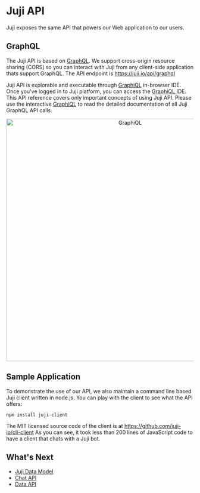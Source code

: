 # Juji API 

Juji exposes the same API that powers our Web application to our users.

## GraphQL

The Juji API is based on [GraphQL](https://graphql.org). We support
cross-origin resource sharing (CORS) so you can interact with Juji from any
client-side application thats support GraphQL. The API endpoint is https://juji.io/api/graphql

Juji API is explorable and executable through
[GraphiQL](https://juji.io/graphiql/graphiql.html) in-browser IDE.  Once you've
logged in to Juji platform, you can access the [GraphiQL
](https://juji.io/graphiql/graphiql.html) IDE.  This API reference covers only
important concepts of using Juji API. Please use the interactive
[GraphiQL](https://juji.io/graphiql/graphiql.html) to read the detailed documentation of all Juji GraphQL API calls.

<p align="center"><img src="/img/graphiql.png" alt="GraphiQL" width="650"/></p>

## Sample Application

To demonstrate the use of our API, we also maintain a command line based Juji client
written in node.js. You can play with the client to see what the API offers:

```
npm install juji-client
```

The MIT licensed source code of the client is at https://github.com/juji-io/cli-client
As you can see, it took less than 200 lines of JavaScript code to have a client
that chats with a Juji bot.

## What's Next

* [Juji Data Model](/nouns)
* [Chat API](/chat)
* [Data API](/meta)

